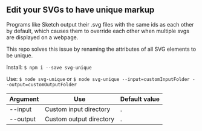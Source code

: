 ## Edit your SVGs to have unique markup

Programs like Sketch output their .svg files with the same ids as each other by default, which causes them to override each other when multiple svgs are displayed on a webpage.

This repo solves this issue by renaming the attributes of all SVG elements to be unique.

Install:
`$ npm i --save svg-unique`

Use:
`$ node svg-unique`
or
`$ node svg-unique --input=customInputFolder --output=customOutputFolder`

| Argument | Use                     | Default value |
| -------- | ----------------------- | ------------- |
| --input  | Custom input directory  | .             |
| --output | Custom output directory | .             |

